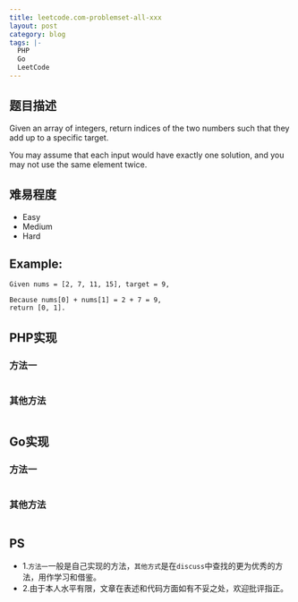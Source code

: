```yaml
---
title: leetcode.com-problemset-all-xxx
layout: post
category: blog
tags: |-
  PHP
  Go
  LeetCode
---
```


## 题目描述
Given an array of integers, return indices of the two numbers such that they add up to a specific target.

You may assume that each input would have exactly one solution, and you may not use the same element twice.

## 难易程度
- Easy
- Medium
- Hard

## Example:
```
Given nums = [2, 7, 11, 15], target = 9,

Because nums[0] + nums[1] = 2 + 7 = 9,
return [0, 1].
````

## PHP实现
### 方法一
```php

````

### 其他方法
```php

```

## Go实现
### 方法一
```go

```

### 其他方法
```go

```


## PS
- 1.`方法一`一般是自己实现的方法，`其他方式`是在`discuss`中查找的更为优秀的方法，用作学习和借鉴。
- 2.由于本人水平有限，文章在表述和代码方面如有不妥之处，欢迎批评指正。